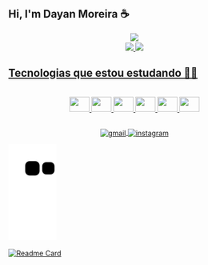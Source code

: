 ## Hi, I'm Dayan Moreira ☕
<!-- <img height="180em" src="https://github-readme-stats.vercel.app/api?username=dayanmoreira&show_icons=true&theme=dracula&include_all_commits=true&count_private=true"/>
  <img height="180em" src="https://github-readme-stats.vercel.app/api/top-langs/?dayanmoreira&layout=compact&langs_count=7&theme=dracula"/> -->

<!--.
- 🔭 I’m currently working on ...
- 🌱 I’m currently learning Java, Spring boot
- 👯 I’m looking to collaborate on ...
- 🤔 I’m looking for help with ...
- 💬 Ask me about ...
- 📫 How to reach me: ...
- 😄 Pronouns: ...
- ⚡ Fun fact: ...
-->
<div align="center">
  <img height="350em" src="https://user-images.githubusercontent.com/42752778/240704910-5d077989-8514-4f31-bd5e-183553cf1c1e.gif">
</div>
<div align="center">
  <a href="https://github.com/dayanmoreira"</a>
  <img height="180em" src="https://github-readme-stats.vercel.app/api?username=dayanmoreira&show_icons=true&text_color=ffffff&include_all_commits=true&title_color=ffffff&icon_color=ffffff&bg_color=DEG,0f2027,203a43,2c5364&count_private=true">
  <img height="180em" src="https://github-readme-stats.vercel.app/api/top-langs/?username=dayanmoreira&text_color=ffffff&title_color=ffffff&bg_color=DEG,0f2027,203a43,2c5364&">
</div>



<div>
  <h2>Tecnologias que estou estudando 👨‍💻</h2>
</div>

<div align="center" style=display:inline_block><br>
  <img height=30px width=40px src="https://cdn.jsdelivr.net/gh/devicons/devicon/icons/html5/html5-plain-wordmark.svg"/>
  <img height=30px width=40px src="https://cdn.jsdelivr.net/gh/devicons/devicon/icons/css3/css3-plain-wordmark.svg"/>
  <img height=30px width=40px src="https://cdn.jsdelivr.net/gh/devicons/devicon/icons/javascript/javascript-plain.svg"/>
  <img height=30px width=40px src="https://cdn.jsdelivr.net/gh/devicons/devicon/icons/bootstrap/bootstrap-original-wordmark.svg"/>
  <img height=30px width=40px src="https://cdn.jsdelivr.net/gh/devicons/devicon/icons/vuejs/vuejs-original-wordmark.svg" />
  <img height=30px width=40px src="https://cdn.jsdelivr.net/gh/devicons/devicon/icons/java/java-original-wordmark.svg"/>
  <!--<img height=30px width=40px src="https://cdn.jsdelivr.net/gh/devicons/devicon/icons/spring/spring-original.svg"/>
  <img height=30px width=40px src="https://cdn.jsdelivr.net/gh/devicons/devicon/icons/gradle/gradle-plain-wordmark.svg"/>
  <img height=30px width=40px src="https://cdn.jsdelivr.net/gh/devicons/devicon/icons/kotlin/kotlin-original-wordmark.svg"/>
  <img height=30px width=40px src="https://cdn.jsdelivr.net/gh/devicons/devicon/icons/postgresql/postgresql-original-wordmark.svg" />
  <img height=30px width=40px src="https://cdn.jsdelivr.net/gh/devicons/devicon/icons/mysql/mysql-original-wordmark.svg"/>
  <img height=30px width=40px src="https://cdn.jsdelivr.net/gh/devicons/devicon/icons/docker/docker-original-wordmark.svg"/>-->
  
</div>

##

<div align="center">
  <a href="#" target="blank"><img align="center" alt="gmail" src="https://img.shields.io/badge/Gmail-D14836?style=for-the-badge&logo=gmail&logoColor=white"</a>
  <a href="https://www.instagram.com/dayanmoreira25" target="blank"><img align="center" alt="instagram" src="https://img.shields.io/badge/Instagram-E4405F?style=for-the-badge&logo=instagram&logoColor=white"</a>
<!--   <a href="#" target="blank"><img align="center" alt="linkedin" src="https://img.shields.io/badge/LinkedIn-0077B5?style=for-the-badge&logo=linkedin&logoColor=white"</a>
  <a href="#" target="blank"><img align="center" alt="my site" src="https://img.shields.io/badge/website-000000?style=for-the-badge&logo=About.me&logoColor=white"</a>     -->
   
</div>
    
![Snake animation](https://github.com/dayanmoreira/dayanmoreira/blob/output/github-contribution-grid-snake.svg)
<!-- por as caixas de commits uma do lado da outra porem no mesmo tamanho, basta usar <img width="42%" src="link"> (para o 1 elemento) e <img width="50%" src="link"> (para o 2 elemento) --> 

[![Readme Card](https://github-readme-stats.vercel.app/api/pin/?username=dayanmoreira&repo=dayanmoreira&text_color=ffffff&bg_color=DEG,0f2027,203a43,2c5364&)](https://github.com/dayanmoreira/dayanmoreira)
